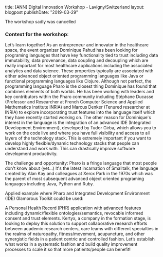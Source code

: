 title: [ANN] Digital Innovation Workshop - Lavigny/Switzerland
layout: blogpost
publishDate: "2019-03-29"

The workshop sadly was cancelled

### Context for the workshop:

 
Let’s learn together! As an entrepreneur and innovator in the healthcare space, the event organizer Dominique Pahud has been looking for programing languages that have key functionality tied to trust including data immutability, data provenance, data coupling and decoupling which are really important for most healthcare applications including the associated analytics and data science.  These properties typically are associated with either advanced object oriented programming languages like Java or functional programming languages like Clojure.  Although not perfect, the programming language Pharo is the closest thing Dominique has found that combines elements of both worlds.  He has been working with leaders and key contributors within the Pharo community including Stéphane Ducasse \(Professor and Researcher at French Computer Science and Applied Mathematics Institute INRIA\) and Marcus Denker \(Tenured researcher at INRIA\) to explore incorporating trust features into the language itself which they have recently started working on.  The other reason for Dominique's interest in the language is the integration of an advanced IDE \(Integrated Development Environment\), developed by Tudor Girba, which allows you to work on the code live and where you have full visibility and access to all layers of the technology stack.  This is extremely important if you want to develop highly flexible/dynamic technology stacks that people can understand and work with.  This can drastically improve software development productivity.

The challenge and opportunity: Pharo is a fringe language that most people don't know about \(yet...\)  It's the latest incarnation of Smalltalk, the language created by Alan Kay and colleagues at Xerox Park in the 1970s which was the parent of most subsequent advanced object oriented programing languages including Java, Python and Ruby.

Applied example where Pharo and Integrated Development Environment \(IDE\) Glamorous Toolkit could be used:

A Personal Health Record \(PHR\) application with advanced features including dynamic/flexible ontologies/semantics, revocable informed consent and trust elements.  Kertyx, a company in the formation stage, is looking to deploy this solution to support collaborative research efforts between academic research centers, care teams with different specialties in the realms of naturopathy, fitness/movement, acupuncture, and other synergistic fields in a patient centric and controlled fashion. Let’s establish what works in a systematic fashion and build quality improvement processes to scale it so that more patients/people can benefit!